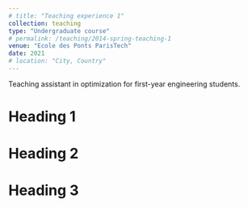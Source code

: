 ```yaml
---
# title: "Teaching experience 1"
collection: teaching
type: "Undergraduate course"
# permalink: /teaching/2014-spring-teaching-1
venue: "Ecole des Ponts ParisTech"
date: 2021
# location: "City, Country"
---
```


Teaching assistant in optimization for first-year engineering students.

Heading 1
======

Heading 2
======

Heading 3
======